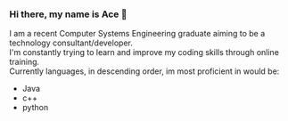 ### Hi there, my name is Ace 👋

I am a recent Computer Systems Engineering graduate aiming to be a technology consultant/developer. <br>
I'm constantly trying to learn and improve my coding skills through online training. <br>
Currently languages, in descending order, im most proficient in would be: <br>

- Java
- c++
- python

<!--
**acecebedo/acecebedo** is a ✨ _special_ ✨ repository because its `README.md` (this file) appears on your GitHub profile.

Here are some ideas to get you started:

- 🔭 I’m currently working on ...
- 🌱 I’m currently learning ...
- 👯 I’m looking to collaborate on ...
- 🤔 I’m looking for help with ...
- 💬 Ask me about ...
- 📫 How to reach me: ...
- 😄 Pronouns: ...
- ⚡ Fun fact: ...
-->
